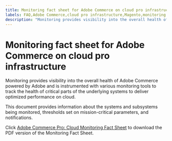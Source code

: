 ```yaml
---
title: Monitoring fact sheet for Adobe Commerce on cloud pro infrastructure
labels: FAQ,Adobe Commerce,cloud pro infrastructure,Magento,monitoring
description: "Monitoring provides visibility into the overall health of Adobe Commerce powered by Adobe and is"
---
```


# Monitoring fact sheet for Adobe Commerce on cloud pro infrastructure

Monitoring provides visibility into the overall health of Adobe Commerce powered by Adobe and is
instrumented with various monitoring tools to track the health of critical parts of the underlying systems to
deliver optimized performance on cloud.

This document provides information about the systems and subsystems being monitored, thresholds set on
mission-critical parameters, and notifications.

Click [Adobe Commerce Pro: Cloud Monitoring Fact Sheet](assets/adobe_commerce_pro_monitoring_fact_sheet.pdf) to download the PDF version of the Monitoring Fact Sheet. 
